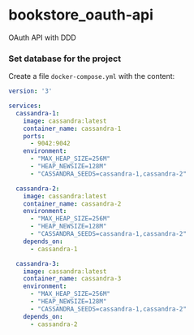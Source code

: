 # bookstore_oauth-api
OAuth API with DDD

### Set database for the project
Create a file `docker-compose.yml` with the content:
```yaml
version: '3'

services:
  cassandra-1:
    image: cassandra:latest
    container_name: cassandra-1
    ports:
      - 9042:9042
    environment:
      - "MAX_HEAP_SIZE=256M"
      - "HEAP_NEWSIZE=128M"
      - "CASSANDRA_SEEDS=cassandra-1,cassandra-2"

  cassandra-2:
    image: cassandra:latest
    container_name: cassandra-2
    environment:
      - "MAX_HEAP_SIZE=256M"
      - "HEAP_NEWSIZE=128M"
      - "CASSANDRA_SEEDS=cassandra-1,cassandra-2"
    depends_on:
      - cassandra-1

  cassandra-3:
    image: cassandra:latest
    container_name: cassandra-3
    environment:
      - "MAX_HEAP_SIZE=256M"
      - "HEAP_NEWSIZE=128M"
      - "CASSANDRA_SEEDS=cassandra-1,cassandra-2"
    depends_on:
      - cassandra-2
```

